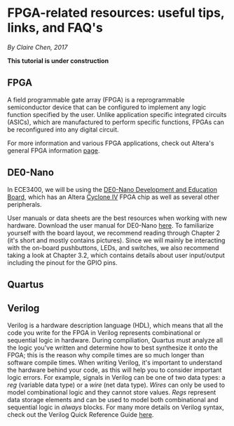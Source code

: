 # FPGA-related resources: useful tips, links, and FAQ's 

*By Claire Chen, 2017*

**This tutorial is under construction**

## FPGA

A field programmable gate array (FPGA) is a reprogrammable semiconductor device that can be configured to implement any logic function specified by the user. Unlike application specific integrated circuits (ASICs), which are manufactured to perform specific functions, FPGAs can be reconfigured into any digital circuit.

For more information and various FPGA applications, check out Altera's general FPGA information [page](https://www.altera.com/products/general/fpga.html).

## DE0-Nano

In ECE3400, we will be using the [DE0-Nano Development and Education Board](http://www.terasic.com.tw/cgi-bin/page/archive.pl?Language=English&CategoryNo=165&No=593&PartNo=1), which has an Altera [Cyclone IV](https://www.altera.com/products/fpga/cyclone-series/cyclone-iv/overview.html) FPGA chip as well as several other peripherals.

User manuals or data sheets are the best resources when working with new hardware. Download the user manual for DE0-Nano [here](https://www.terasic.com.tw/cgi-bin/page/archive_download.pl?Language=English&No=593&FID=75023fa36c9bf8639384f942e65a46f3). To familiarize yourself with the board layout, we recommend reading through Chapter 2 (it's short and mostly contains pictures). Since we will mainly be interacting with the on-board pushbuttons, LEDs, and switches, we also recommend taking a look at Chapter 3.2, which contains details about user input/output including the pinout for the GPIO pins.

## Quartus

## Verilog

Verilog is a hardware description language (HDL), which means that all the code you write for the FPGA in Verilog represents combinational or sequential logic in hardware. During compiliation, Quartus must analyze all the logic you've written and determine how to best synthesize it onto the FPGA; this is the reason why compile times are so much longer than software compile times. When writing Verilog, it's important to understand the hardware behind your code, as this will help you to consider important logic errors. For example, signals in Verilog can be one of two data types: a _reg_ (variable data type) or a _wire_ (net data type). _Wires_ can only be used to model combinational logic and they cannot store values. _Regs_ represent data storage elements and can be used to model both combinational and sequential logic in _always_ blocks. For many more details on Verilog syntax, check out the Verilog Quick Reference Guide [here](http://sutherland-hdl.com/pdfs/verilog_2001_ref_guide.pdf).



